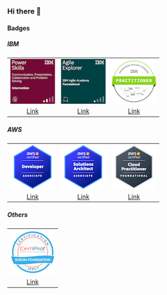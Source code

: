 ### Hi there 👋

#### Badges

##### IBM

|  |  |  |
| :---: | :---: | :---: |
| ![](/assets/images/ibm/power-skills-communication-presentation-collaborati-102px.png) | ![](/assets/images/ibm/ibm-agile-explorer-102px.png) | ![](/assets/images/ibm/enterprise-design-thinking-practitioner-102px.png) |
| [Link](https://www.credly.com/badges/f0a971dd-e6db-4bec-ba3a-b8102a098fe4/public_url) | [Link](https://www.credly.com/badges/b07266dc-36cc-450a-8e2d-1ac589544830/public_url) | [Link](https://www.credly.com/badges/4617daa5-1ac7-4bfb-800c-946c81b16eec/public_url) |

##### AWS

|  |  |  |
| :---: | :---: | :---: |
| ![aws-certified-developer-associate](/assets/images/aws/aws-certified-developer-associate-102px.png) | ![aws-certified-solutions-architect-associate](/assets/images/aws/aws-certified-solutions-architect-associate-102px.png) | ![aws-certified-cloud-practitioner-102px](/assets/images/aws/aws-certified-cloud-practitioner-102px.png) |
| [Link](https://www.credly.com/badges/e0273f83-93b7-42ab-8636-d0c2dd9d5e21/public_url) | [Link](https://www.credly.com/badges/19eb8554-61b7-4949-840c-2d93c00e845a/public_url) | [Link](https://www.credly.com/badges/dc84a393-507e-4d7b-85f9-fbce1f7a916b/public_url) |

##### Others

|  |
| :---: |
| ![scrum-foundation-professional-certification-sfpc-102px](/assets/images/others/scrum-foundation-professional-certification-sfpc-102px.png) |
| [Link](https://www.credly.com/badges/00b3233c-e3cb-4e6d-b6b3-459b37ced261/public_url) |

<!--
**silvabruno/silvabruno** is a ✨ _special_ ✨ repository because its `README.md` (this file) appears on your GitHub profile.

Here are some ideas to get you started:

- 🔭 I’m currently working on ...
- 🌱 I’m currently learning ...
- 👯 I’m looking to collaborate on ...
- 🤔 I’m looking for help with ...
- 💬 Ask me about ...
- 📫 How to reach me: ...
- 😄 Pronouns: ...
- ⚡ Fun fact: ...
-->
